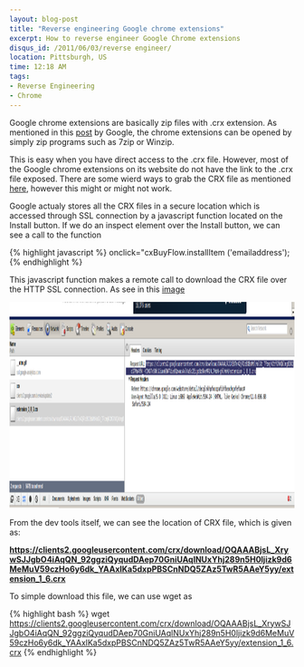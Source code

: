 ```yaml
---
layout: blog-post
title: "Reverse engineering Google chrome extensions"
excerpt: How to reverse engineer Google Chrome extensions
disqus_id: /2011/06/03/reverse engineer/
location: Pittsburgh, US
time: 12:18 AM
tags:
- Reverse Engineering
- Chrome
---
```



Google chrome extensions are basically zip files with .crx extension. As mentioned in this [post](http://www.google.com/support/forum/p/Chrome/thread?tid=7ead9bcf1528fbe3&hl=en) by Google, the chrome extensions can be opened by simply zip programs such as 7zip or Winzip.

This is easy when you have direct access to the .crx file. However, most of the Google chrome extensions on its website do not have the link to the .crx file exposed.
There are some wierd ways to grab the CRX file as mentioned [here](http://www.google.com/support/forum/p/Chrome/thread?tid=76ac2782e7f28bd4&hl=en), however this might or might not work.

Google actualy stores all the CRX files in a secure location which is accessed through SSL connection by a javascript function located on the Install button. If we do an inspect element over the Install button, we can see a call to the function 

{% highlight javascript %}
onclick="cxBuyFlow.installItem ('emailaddress');
{% endhighlight %}

This javascript function makes a remote call to download the CRX file over the HTTP SSL connection. As see in this [image](/images/Blog/devtool.png)

<img src='/images/Blog/devtool.png' height='364px' width='1436px' />

From the dev tools itself, we can see the location of CRX file, which is given as:

**https://clients2.googleusercontent.com/crx/download/OQAAABjsL_XrywSJJgbO4iAqQN_92ggziQyqudDAep70GniUAqlNUxYhj289n5H0ljizk9d6MeMuV59czHo6y6dk_YAAxlKa5dxpPBSCnNDQ5ZAz5TwR5AAeY5yy/extension_1_6.crx**

To simple download this file, we can use wget as

{% highlight bash %}
wget https://clients2.googleusercontent.com/crx/download/OQAAABjsL_XrywSJJgbO4iAqQN_92ggziQyqudDAep70GniUAqlNUxYhj289n5H0ljizk9d6MeMuV59czHo6y6dk_YAAxlKa5dxpPBSCnNDQ5ZAz5TwR5AAeY5yy/extension_1_6.crx
{% endhighlight %}
